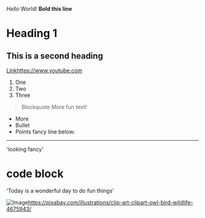 *Hello*  World!
**Bold this line**

# Heading 1
## This is a second heading


[Link](http://a.com)https://www.youtube.com

1. One
2. Two
3. Three

> Blockquote More fun text!
* More
* Bullet
* Points
fancy line below:
--- 
'looking fancy' 
# code block
'Today is a wonderful
day to do fun things'

![Image](http://url/a.png)https://pixabay.com/illustrations/clip-art-clipart-owl-bird-wildlife-4675943/
